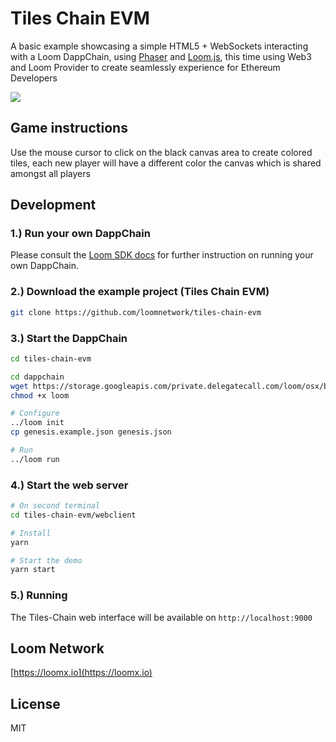 # Tiles Chain EVM

A basic example showcasing a simple HTML5 + WebSockets interacting with a Loom DappChain, using [Phaser](http://phaser.io) and [Loom.js](https://github.com/loomnetwork/loom-js), this time using Web3 and Loom Provider to create seamlessly experience for Ethereum Developers

![](https://camo.githubusercontent.com/9d49b0ce78d692e69d1dd571bc8d1aafe5b806a8/68747470733a2f2f647a776f6e73656d72697368372e636c6f756466726f6e742e6e65742f6974656d732f315232363044327030713370304d33693232304a2f53637265656e2532305265636f7264696e67253230323031382d30352d3232253230617425323031302e3233253230414d2e6769663f763d3961353539316139)


Game instructions
----

Use the mouse cursor to click on the black canvas area to create colored tiles, each new player will have a different color the canvas which is shared amongst all players

Development
----

### 1.) Run your own DappChain

Please consult the [Loom SDK docs](https://loomx.io/developers/docs/en/prereqs.html) for further instruction on running your own DappChain.

### 2.) Download the example project (Tiles Chain EVM)

```bash
git clone https://github.com/loomnetwork/tiles-chain-evm
```

### 3.) Start the DappChain

```bash
cd tiles-chain-evm

cd dappchain
wget https://storage.googleapis.com/private.delegatecall.com/loom/osx/build-161/loom
chmod +x loom

# Configure
../loom init
cp genesis.example.json genesis.json

# Run
../loom run
```

### 4.) Start the web server

```bash
# On second terminal
cd tiles-chain-evm/webclient

# Install
yarn

# Start the demo
yarn start
```

### 5.) Running

The Tiles-Chain web interface will be available on `http://localhost:9000`

Loom Network
----
[https://loomx.io](https://loomx.io)


License
----

MIT
